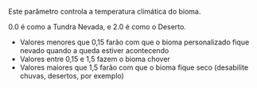 Este parâmetro controla a temperatura climática do bioma.

0.0 é como a Tundra Nevada, e 2.0 é como o Deserto.

* Valores menores que 0,15 farão com que o bioma personalizado fique nevado quando a queda estiver acontecendo
* Valores entre 0,15 e 1,5 fazem o bioma chover
* Valores maiores que 1,5 farão com que o bioma fique seco (desabilite chuvas, desertos, por exemplo)